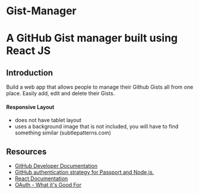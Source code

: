 # Gist-Manager
A GitHub Gist manager built using React JS
=====================

## Introduction
Build a web app that allows people to manage their Github Gists all from one place. Easily add, edit and delete their Gists.

#### Responsive Layout
- does not have tablet layout
- uses a background image that is not included, you will have to find something similar (subtlepatterns.com)

## Resources
- [GitHub Developer Documentation](https://developer.github.com/)
- [GitHub authentication strategy for Passport and Node.js.](https://github.com/cfsghost/passport-github)
- [React Documentation](https://facebook.github.io/react/)
- [OAuth - What it's Good For](http://www.railstips.org/blog/archives/2009/03/29/oauth-explained-and-what-it-is-good-for/)
